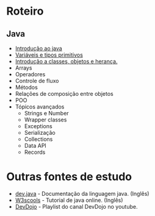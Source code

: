 
# Roteiro 
## Java
 - [Introdução ao java](./doc/java/introducao-ao-java.md) 
 - [Variáveis e tipos primitivos](./doc/java/variaveis-tipos-primitivos.md)
 - [Introdução a classes, objetos e herança.](./doc/java/introducao-classes-objetos-heranca.md)
 - Arrays
 - Operadores
 - Controle de fluxo
 - Métodos
 - Relações de composição entre objetos
 - POO
 - Tópicos avançados
   - Strings e Number
   - Wrapper classes
   - Exceptions
   - Serialização
   - Collections
   - Data API
   - Records
  
# Outras fontes de estudo 
- [dev.java](dev.java) - Documentação da linguagem java. (Inglês)
- [W3scools](https://www.w3schools.com/java/) - Tutorial de java online. (Inglês)
- [DevDojo](https://www.youtube.com/watch?v=VKjFuX91G5Q&list=PL62G310vn6nFIsOCC0H-C2infYgwm8SWW&pp=0gcJCV8EOCosWNin) - Playlist do canal DevDojo no youtube.
